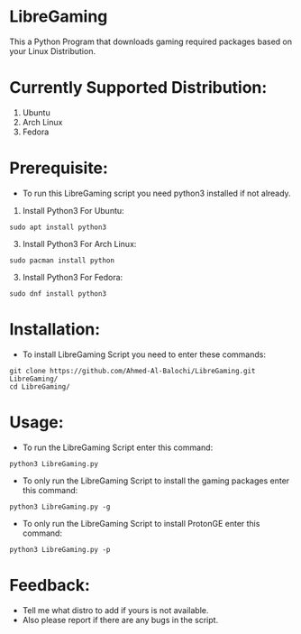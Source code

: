 # LibreGaming
This a Python Program that downloads gaming required packages based on your Linux Distribution.

# Currently Supported Distribution:
1. Ubuntu
2. Arch Linux
3. Fedora

# Prerequisite:
* To run this LibreGaming script you need python3 installed if not already.

1. Install Python3 For Ubuntu:
```
sudo apt install python3
```
3. Install Python3 For Arch Linux:
```
sudo pacman install python
```
3. Install Python3 For Fedora:
```
sudo dnf install python3
```

# Installation:
* To install LibreGaming Script you need to enter these commands:
```
git clone https://github.com/Ahmed-Al-Balochi/LibreGaming.git LibreGaming/
cd LibreGaming/
```

# Usage:
* To run the LibreGaming Script enter this command:
```
python3 LibreGaming.py
```
* To only run the LibreGaming Script to install the gaming packages enter this command:
```
python3 LibreGaming.py -g
```
* To only run the LibreGaming Script to install ProtonGE enter this command:
```
python3 LibreGaming.py -p
```

# Feedback:
* Tell me what distro to add if yours is not available.
* Also please report if there are any bugs in the script.